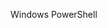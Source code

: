 <Token xmlns:xlink="http://www.w3.org/1999/xlink">Windows PowerShell</Token>

<!--HONumber=Jun16_HO4-->


